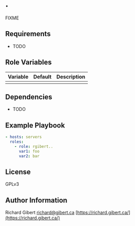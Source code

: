 # .

FIXME

## Requirements

- TODO

## Role Variables

| Variable | Default | Description |
|----------|---------|-------------|
| | | |

## Dependencies

- TODO

## Example Playbook

```yaml
- hosts: servers
  roles:
    - role: rgibert..
      var1: foo
      var2: bar
```

## License

GPLv3

## Author Information

Richard Gibert
[richard@gibert.ca](mailto:richard@gibert.ca)
[https://richard.gibert.ca/](https://richard.gibert.ca/)